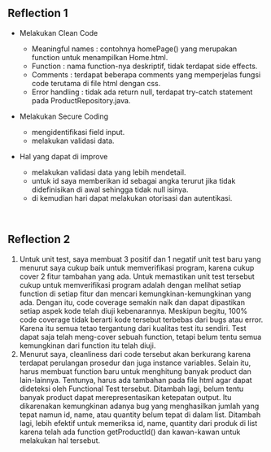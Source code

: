 ## Reflection 1
- Melakukan Clean Code <br>
    - Meaningful names : contohnya homePage() yang merupakan function untuk menampilkan Home.html.
    - Function : nama function-nya deskriptif, tidak terdapat side effects.
    - Comments : terdapat beberapa comments yang memperjelas fungsi code terutama di file html dengan css.
    - Error handling : tidak ada return null, terdapat try-catch statement pada ProductRepository.java.
      
- Melakukan Secure Coding <br>
    - mengidentifikasi field input.
    - melakukan validasi data.

- Hal yang dapat di improve <br>
    - melakukan validasi data yang lebih mendetail.
    - untuk id saya memberikan id sebagai angka terurut jika tidak didefinisikan di awal sehingga tidak null isinya.
    - di kemudian hari dapat melakukan otorisasi dan autentikasi.
<br>

## Reflection 2
1. Untuk unit test, saya membuat 3 positif dan 1 negatif unit test baru yang menurut saya cukup baik untuk memverifikasi program, karena cukup cover 2 fitur tambahan yang ada. Untuk memastikan unit test tersebut cukup untuk memverifikasi program adalah dengan melihat setiap function di setiap fitur dan mencari kemungkinan-kemungkinan yang ada. Dengan itu, code coverage semakin naik dan dapat dipastikan setiap aspek kode telah diuji kebenarannya. Meskipun begitu, 100% code coverage tidak berarti kode tersebut terbebas dari bugs atau error. Karena itu semua tetao tergantung dari kualitas test itu sendiri. Test dapat saja telah meng-cover sebuah function, tetapi belum tentu semua kemungkinan dari function itu telah diuji.
2. Menurut saya, cleanliness dari code tersebut akan berkurang karena terdapat perulangan prosedur dan juga instance variables. Selain itu, harus membuat function baru untuk menghitung banyak product dan lain-lainnya. Tentunya, harus ada tambahan pada file html agar dapat dideteksi oleh Functional Test tersebut. Ditambah lagi, belum tentu banyak product dapat merepresentasikan ketepatan output. Itu dikarenakan kemungkinan adanya bug yang menghasilkan jumlah yang tepat namun id, name, atau quantity belum tepat di dalam list. Ditambah lagi, lebih efektif untuk memeriksa id, name, quantity dari produk di list karena telah ada function getProductId() dan kawan-kawan untuk melakukan hal tersebut. 
